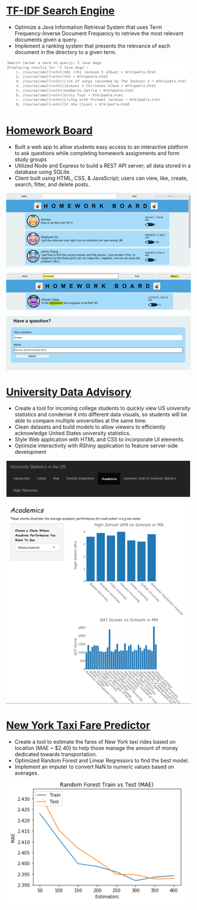 # [TF-IDF Search Engine](https://github.com/amicha23/University-Data)
- Optimize a Java Information Retrieval System that uses Term Frequency-Inverse Document Frequency to retrieve the most relevant documents given a query. 
- Implement a ranking system that presents the relevance of each document in the directory to a given term.

!["Multi-query Search"](/images/queries.PNG)

# [Homework Board](https://github.com/amicha23/Homework-Board)
- Built a web app to allow students easy access to an interactive platform to ask questions while completing homework assignments and form study groups
- Utilized Node and Express to build a REST API server; all data stored in a database using SQLite.
- Client built using HTML, CSS, & JavaScript; users can view, like, create, search, filter, and delete posts. 


!["view"](/images/view.PNG)




!["search"](/images/searchterm.PNG)




!["post"](/images/create.PNG)








# [University Data Advisory](https://github.com/amicha23/University-Data)
- Create a tool for incoming college students to quickly view US university statistics and condense it into different data visuals, so students will be able to compare multiple universities at the same time.
- Clean datasets and build models to allow viewers to efficiently acknowledge United States university statistics.
- Style Web application with HTML and CSS to incorporate UI elements.
- Optimzie interactivity with RShiny application to feature server-side development

!["Project 3 Illustration"](/images/University_Picture.PNG)

# [New York Taxi Fare Predictor](https://github.com/amicha23/Taxi_Fare_Predictor)
- Create a tool to estimate the fares of New York taxi rides based on location (MAE ~ $2.40) to help those manage the amount of money dedicated towards transportation.
-	Optimized Random Forest and Linear Regressors to find the best model.
-	Implement an imputer to convert NaN to numeric values based on averages.

!["Project 4 Illustration"](/images/MAE_Picture.PNG)
